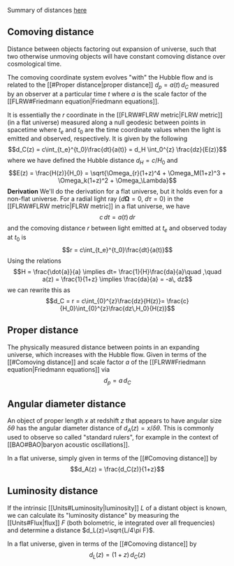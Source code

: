 Summary of distances [here](https://arxiv.org/abs/astro-ph/9905116)

## Comoving distance
Distance between objects factoring out expansion of universe, such that two otherwise unmoving objects will have constant comoving distance over cosmological time. 

The comoving coordinate system evolves "with" the Hubble flow and is related to the [[#Proper distance|proper distance]] $d_p = a(t)\,d_C$ measured by an observer at a particular time $t$ where $a$ is the scale factor of the [[FLRW#Friedmann equation|Friedmann equations]]. 

It is essentially the $r$ coordinate in the [[FLRW#FLRW metric|FLRW metric]] (in a flat universe) measured along a null geodesic between points in spacetime where $t_e$ and $t_0$ are the time coordinate values when the light is emitted and observed, respectively. It is given by the following $$d_C(z) = c\int_{t_e}^{t_0}\frac{dt}{a(t)} =  d_H \int_0^{z} \frac{dz}{E(z)}$$where we have defined the Hubble distance $d_H = c/H_0$ and $$E(z) = \frac{H(z)}{H_0} = \sqrt{\Omega_{r}(1+z)^4 + \Omega_M(1+z)^3 + \Omega_k(1+z)^2 + \Omega_\Lambda}$$
**Derivation**
We'll do the derivation for a flat universe, but it holds even for a non-flat universe. For a radial light ray ($d\mathbf{\Omega} = 0$, $d\tau = 0$) in the [[FLRW#FLRW metric|FLRW metric]] in a flat universe, we have $$c\,dt = a(t)\,dr$$ and the comoving distance $r$ between light emitted at $t_e$ and observed today at $t_0$ is $$r = c\int_{t_e}^{t_0}\frac{dt}{a(t)}$$Using the relations  $$H = \frac{\dot{a}}{a} \implies dt= \frac{1}{H}\frac{da}{a}\quad ,\quad a(z) = \frac{1}{1+z} \implies \frac{da}{a} = -a\, dz$$we can rewrite this as $$d_C = r = c\int_{0}^{z}\frac{dz}{H(z)}= \frac{c}{H_0}\int_{0}^{z}\frac{dz\,H_0}{H(z)}$$

## Proper distance
The physically measured distance between points in an expanding universe, which increases with the Hubble flow. Given in terms of the [[#Comoving distance]] and scale factor $a$ of the [[FLRW#Friedmann equation|Friedmann equations]] via $$d_{p} = a\,d_C$$

## Angular diameter distance
An object of proper length $x$ at redshift $z$ that appears to have angular size $\delta\theta$ has the angular diameter distance of $d_A ( z ) = x / \delta\theta$. This is commonly used to observe so called "standard rulers", for example in the context of [[BAO#BAO|baryon acoustic oscillations]].

In a flat universe, simply given in terms of the [[#Comoving distance]] by $$d_A(z) = \frac{d_C(z)}{1+z}$$

## Luminosity distance
If the intrinsic [[Units#Luminosity|luminosity]] $L$ of a distant object is known, we can calculate its "luminosity distance" by measuring the [[Units#Flux|flux]] $F$ (both bolometric, ie integrated over all frequencies) and determine a distance $d_L(z)=\sqrt{L/4\pi F}$. 

In a flat universe, given in terms of the [[#Comoving distance]] by $$d_L(z) = (1+z)\,d_C(z)$$